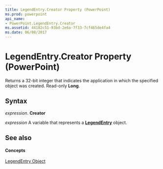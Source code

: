 ```yaml
---
title: LegendEntry.Creator Property (PowerPoint)
ms.prod: powerpoint
api_name:
- PowerPoint.LegendEntry.Creator
ms.assetid: 44182c51-93bd-2e6a-7f33-7cf465de4fa4
ms.date: 06/08/2017
---
```



# LegendEntry.Creator Property (PowerPoint)

Returns a 32-bit integer that indicates the application in which the specified object was created. Read-only  **Long**.


## Syntax

 _expression_. **Creator**

 _expression_ A variable that represents a **[LegendEntry](PowerPoint.LegendEntry.md)** object.


## See also


#### Concepts


[LegendEntry Object](PowerPoint.LegendEntry.md)

